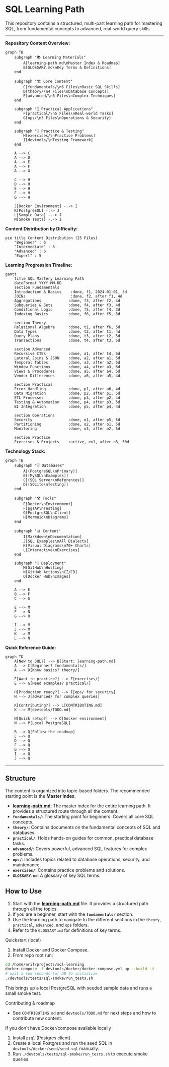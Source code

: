 # SQL Learning Path

This repository contains a structured, multi-part learning path for mastering SQL, from fundamental concepts to advanced, real-world query skills.

---

**Repository Content Overview:**
```mermaid
graph TB
    subgraph "📚 Learning Materials"
        A[learning-path.md\nMaster Index & Roadmap]
        B[GLOSSARY.md\nKey Terms & Definitions]
    end
    
    subgraph "🏗️ Core Content"
        C[fundamentals/\n6 Files\nBasic SQL Skills]
        D[theory/\n4 Files\nDatabase Concepts]
        E[advanced/\n6 Files\nComplex Techniques]
    end
    
    subgraph "🔧 Practical Applications"
        F[practical/\n5 Files\nReal-world Tasks]
        G[ops/\n3 Files\nOperations & Security]
    end
    
    subgraph "🎯 Practice & Testing"
        H[exercises/\nPractice Problems]
        I[devtools/\nTesting Framework]
    end
    
    A --> C
    A --> D
    A --> E
    A --> F
    A --> G
    
    C --> H
    D --> H
    E --> H
    F --> H
    G --> H
    
    J[Docker Environment] -.-> I
    K[PostgreSQL] -.-> J
    L[Sample Data] -.-> J
    M[Smoke Tests] -.-> I
```

**Content Distribution by Difficulty:**
```mermaid
pie title Content Distribution (25 Files)
    "Beginner" : 6
    "Intermediate" : 8
    "Advanced" : 6
    "Expert" : 5
```

**Learning Progression Timeline:**
```mermaid
gantt
    title SQL Mastery Learning Path
    dateFormat YYYY-MM-DD
    section Fundamentals
    Introduction & Basics    :done, f1, 2024-01-01, 3d
    JOINs                    :done, f2, after f1, 4d
    Aggregations            :done, f3, after f2, 4d
    Subqueries & Sets       :done, f4, after f3, 4d
    Conditional Logic       :done, f5, after f4, 3d
    Indexing Basics         :done, f6, after f5, 3d
    
    section Theory
    Relational Algebra      :done, t1, after f6, 5d
    Data Types              :done, t2, after t1, 4d
    Query Plans             :done, t3, after t2, 5d
    Transactions            :done, t4, after t3, 5d
    
    section Advanced
    Recursive CTEs          :done, a1, after t4, 6d
    Lateral Joins & JSON    :done, a2, after a1, 5d
    Temporal Tables         :done, a3, after a2, 5d
    Window Functions        :done, a4, after a3, 6d
    Views & Procedures      :done, a5, after a4, 5d
    Vendor Differences      :done, a6, after a5, 4d
    
    section Practical
    Error Handling          :done, p1, after a6, 4d
    Data Migration          :done, p2, after p1, 5d
    ETL Processes           :done, p3, after p2, 4d
    Testing & Automation    :done, p4, after p3, 5d
    BI Integration          :done, p5, after p4, 4d
    
    section Operations
    Security                :done, o1, after p5, 5d
    Partitioning            :done, o2, after o1, 5d
    Monitoring              :done, o3, after o2, 5d
    
    section Practice
    Exercises & Projects    :active, ex1, after o3, 30d
```

**Technology Stack:**
```mermaid
graph TB
    subgraph "🗄️ Databases"
        A[(PostgreSQL\nPrimary)]
        B[(MySQL\nExamples)]
        C[(SQL Server\nReferences)]
        D[(SQLite\nTesting)]
    end
    
    subgraph "🛠️ Tools"
        E[Docker\nEnvironment]
        F[pgTAP\nTesting]
        G[PostgreSQL\nClient]
        H[Mermaid\nDiagrams]
    end
    
    subgraph "📊 Content"
        I[Markdown\nDocumentation]
        J[SQL Examples\nAll Dialects]
        K[Visual Diagrams\n70+ Charts]
        L[Interactive\nExercises]
    end
    
    subgraph "🚀 Deployment"
        M[GitHub\nHosting]
        N[GitHub Actions\nCI/CD]
        O[Docker Hub\nImages]
    end
    
    A --> E
    B --> F
    C --> G
    
    E --> M
    F --> N
    G --> O
    
    I --> M
    J --> M
    K --> M
    L --> N
```

**Quick Reference Guide:**
```mermaid
graph TD
    A[New to SQL?] --> B[Start: learning-path.md]
    A --> C[Beginner? fundamentals/]
    A --> D[Know basics? theory/]
    
    E[Want to practice?] --> F[exercises/]
    E --> G[Need examples? practical/]
    
    H[Production ready?] --> I[ops/ for security]
    H --> J[advanced/ for complex queries]
    
    K[Contributing?] --> L[CONTRIBUTING.md]
    K --> M[devtools/TODO.md]
    
    N[Quick setup?] --> O[Docker environment]
    N --> P[Local PostgreSQL]
    
    B --> Q[Follow the roadmap]
    C --> Q
    D --> Q
    F --> Q
    G --> Q
    I --> Q
    J --> Q
```

---

## Structure

The content is organized into topic-based folders. The recommended starting point is the **Master Index**.

- **[learning-path.md](learning-path.md)**: The master index for the entire learning path. It provides a structured route through all the content.
- **`fundamentals/`**: The starting point for beginners. Covers all core SQL concepts.
- **`theory/`**: Contains documents on the fundamental concepts of SQL and databases.
- **`practical/`**: Holds hands-on guides for common, practical database tasks.
- **`advanced/`**: Covers powerful, advanced SQL features for complex problems.
- **`ops/`**: Includes topics related to database operations, security, and maintenance.
- **`exercises/`**: Contains practice problems and solutions.
- **`GLOSSARY.md`**: A glossary of key SQL terms.

## How to Use

1.  Start with the **[learning-path.md](learning-path.md)** file. It provides a structured path through all the topics.
2.  If you are a beginner, start with the **`fundamentals/`** section.
3.  Use the learning path to navigate to the different sections in the `theory`, `practical`, `advanced`, and `ops` folders.
4.  Refer to the `GLOSSARY.md` for definitions of key terms.

Quickstart (local)
1. Install Docker and Docker Compose.
2. From repo root run:

```bash
cd /home/arif/projects/sql-learning
docker-compose -f devtools/docker/docker-compose.yml up --build -d
# wait a few seconds for DB to initialize
./devtools/tests/sql-smoke/run_tests.sh
```

This brings up a local PostgreSQL with seeded sample data and runs a small smoke test.

Contributing & roadmap
- See `CONTRIBUTING.md` and `devtools/TODO.md` for next steps and how to contribute new content.

If you don't have Docker/compose available locally

1. Install `psql` (Postgres client).
2. Create a local Postgres and run the seed SQL in `devtools/docker/seed/seed.sql` manually.
3. Run `./devtools/tests/sql-smoke/run_tests.sh` to execute smoke queries.
